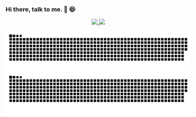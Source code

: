 ### Hi there, talk to me. 👋 😄
 <div align="center">
  <a href="https://github.com/Leonardo-Ferreira-costa">
  <img height="160em" src="https://github-readme-stats.vercel.app/api?username=Leonardo-Ferreira-costa&show_icons=true&theme=github_dark&include_all_commits=true&count_private=true"/>
  <img height="160em" src="https://github-readme-stats.vercel.app/api/top-langs/?username=Leonardo-Ferreira-costa&layout=compact&langs_count=16&theme=github_dark"/>
</div>
  <div align="center">
<!-- 
[![Top Langs](https://github-readme-stats.vercel.app/api/top-langs/?username=leonardo-ferreira-costa&layout=compact)](https://github.com/leonardo-ferreira-costa/github-readme-stats)
-->

![github contribution grid snake animation](https://raw.githubusercontent.com/Leonardo-Ferreira-costa/Leonardo-Ferreira-costa/output/github-contribution-grid-snake-dark.svg#gh-dark-mode-only)![github contribution grid snake animation](https://raw.githubusercontent.com/Leonardo-Ferreira-costa/Leonardo-Ferreira-costa/output/github-contribution-grid-snake.svg#gh-light-mode-only)
 </div>



<!--
**Leonardo-Ferreira-costa/Leonardo-Ferreira-costa** is a ✨ _special_ ✨ repository because its `README.md` (this file) appears on your GitHub profile.

Here are some ideas to get you started:

- 🔭 I’m currently working on ...
- 🌱 I’m currently learning ...
- 👯 I’m looking to collaborate on ...
- 🤔 I’m looking for help with ...
- 💬 Ask me about ...
- 📫 How to reach me: ...
- 😄 Pronouns: ...
- ⚡ Fun fact: ...
-->

